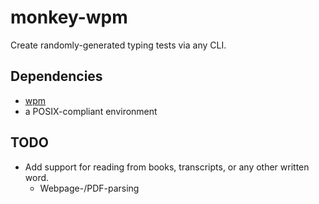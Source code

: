 # monkey-wpm
Create randomly-generated typing tests via any CLI.

## Dependencies
- [wpm](https://github.com/cslarsen/wpm)
- a POSIX-compliant environment

## TODO
- Add support for reading from books, transcripts, or any other written word.
	- Webpage-/PDF-parsing
